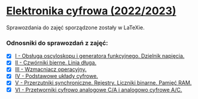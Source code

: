 # [Elektronika cyfrowa (2022/2023)](https://spe.if.uj.edu.pl/web/spe-if/cwiczenia)

Sprawozdania do zajęć sporządzone zostały w LaTeXie.

### Odnosniki do sprawozdań z zajęć: 
- [x] [I - Obsługa oscyloskopu i generatora funkcyjnego. Dzielnik napięcia.](Sprawozdanie_I/)
- [x] [II - Czwórniki bierne. Linia długa.](Sprawozdanie_II/)
- [x] [III - Wzmacniacz operacyjny.](Sprawozdanie_III/)
- [x] [IV - Podstawowe układy cyfrowe.](Sprawozdanie_IV/)
- [x] [V - Przerzutniki synchroniczne. Rejestry. Liczniki binarne. Pamięć RAM. ](Sprawozdanie_V/)
- [x] [VI - Przetworniki cyfrowo analogowe C/A i analogowo cyfrowe A/C.](Sprawozdanie_VI/)